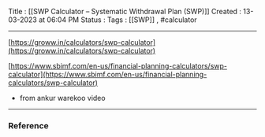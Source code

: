 Title :  [[SWP Calculator – Systematic Withdrawal Plan (SWP)]]
Created  : 13-03-2023 at 06:04  PM
Status : 
Tags : [[SWP]] , #calculator 
___

[https://groww.in/calculators/swp-calculator](https://groww.in/calculators/swp-calculator)

[https://www.sbimf.com/en-us/financial-planning-calculators/swp-calculator](https://www.sbimf.com/en-us/financial-planning-calculators/swp-calculator)

- from ankur warekoo video





















---

### Reference 





